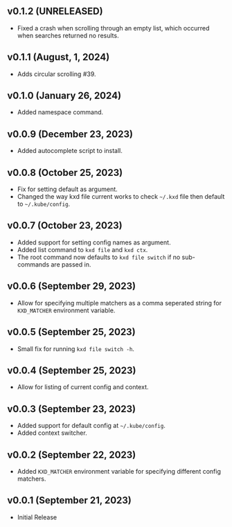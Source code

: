 ## v0.1.2 (UNRELEASED)
* Fixed a crash when scrolling through an empty list, which occurred when searches returned no results.

## v0.1.1 (August, 1, 2024)
* Adds circular scrolling #39.

## v0.1.0 (January 26, 2024)
* Added namespace command.

## v0.0.9 (December 23, 2023)
* Added autocomplete script to install.

## v0.0.8 (October 25, 2023)
* Fix for setting default as argument.
* Changed the way kxd file current works to check `~/.kxd` file then default to `~/.kube/config`.

## v0.0.7 (October 23, 2023)
* Added support for setting config names as argument.
* Added list command to `kxd file` and `kxd ctx`.
* The root command now defaults to `kxd file switch` if no sub-commands are passed in.

## v0.0.6 (September 29, 2023)
* Allow for specifying multiple matchers as a comma seperated string for `KXD_MATCHER` environment variable.

## v0.0.5 (September 25, 2023)
* Small fix for running `kxd file switch -h`.

## v0.0.4 (September 25, 2023)
* Allow for listing of current config and context.

## v0.0.3 (September 23, 2023)
* Added support for default config at `~/.kube/config`.
* Added context switcher.

## v0.0.2 (September 22, 2023)
* Added `KXD_MATCHER` environment variable for specifying different config matchers.

## v0.0.1 (September 21, 2023)
* Initial Release
